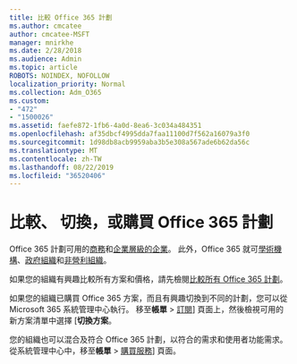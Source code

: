 ```yaml
---
title: 比較 Office 365 計劃
ms.author: cmcatee
author: cmcatee-MSFT
manager: mnirkhe
ms.date: 2/28/2018
ms.audience: Admin
ms.topic: article
ROBOTS: NOINDEX, NOFOLLOW
localization_priority: Normal
ms.collection: Adm_O365
ms.custom:
- "472"
- "1500026"
ms.assetid: faefe872-1fb6-4a0d-8ea6-3c034a484351
ms.openlocfilehash: af35dbcf4995dda7faa11100d7f562a16079a3f0
ms.sourcegitcommit: 1d98db8acb9959aba3b5e308a567ade6b62da56c
ms.translationtype: MT
ms.contentlocale: zh-TW
ms.lasthandoff: 08/22/2019
ms.locfileid: "36520406"
---
```

# <a name="compare-switch-or-purchase-office-365-plans"></a>比較、 切換，或購買 Office 365 計劃
  
Office 365 計劃可用的[商務](https://products.office.com/compare-all-microsoft-office-products?tab=2)和[企業層級的企業](https://products.office.com/business/compare-more-office-365-for-business-plans)。 此外，Office 365 就可[學術機構](https://products.office.com/academic/compare-office-365-education-plans)、[政府組織](https://products.office.com/government/compare-office-365-government-plans)和[非營利組織](https://products.office.com/nonprofit/office-365-nonprofit-plans-and-pricing?tab=1)。
  
如果您的組織有興趣比較所有方案和價格，請先檢閱[比較所有 Office 365 計劃](https://products.office.com/business/compare-more-office-365-for-business-plans)。
  
如果您的組織已購買 Office 365 方案，而且有興趣切換到不同的計劃，您可以從 Microsoft 365 系統管理中心執行。 移至**帳單** \> [訂閱](https://go.microsoft.com/fwlink/p/?linkid=842054)] 頁面上，然後檢視可用的新方案清單中選擇 [**切換方案**。
  
您的組織也可以混合及符合 Office 365 計劃，以符合的需求和使用者功能需求。 從系統管理中心中，移至**帳單** \> [購買服務](https://go.microsoft.com/fwlink/p/?linkid=868433)] 頁面。